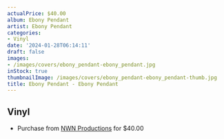 ```yaml
---
actualPrice: $40.00
album: Ebony Pendant
artist: Ebony Pendant
categories:
- Vinyl
date: '2024-01-28T06:14:11'
draft: false
images:
- /images/covers/ebony_pendant-ebony_pendant.jpg
inStock: true
thumbnailImage: /images/covers/ebony_pendant-ebony_pendant-thumb.jpg
title: Ebony Pendant - Ebony Pendant
---
```


## Vinyl
* Purchase from [NWN Productions](http://shop.nwnprod.com/index.php?route=product/product&path=75&product_id=46141&sort=pd.name&order=ASC) for $40.00
